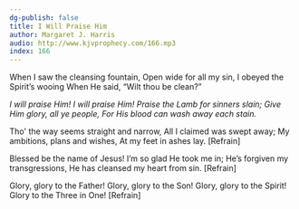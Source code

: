 ```yaml
---
dg-publish: false
title: I Will Praise Him
author: Margaret J. Harris
audio: http://www.kjvprophecy.com/166.mp3
index: 166
---
```


When I saw the cleansing fountain,
Open wide for all my sin,
I obeyed the Spirit’s wooing
When He said, “Wilt thou be clean?”

*I will praise Him! I will praise Him!
Praise the Lamb for sinners slain;
Give Him glory, all ye people,
For His blood can wash away each stain.*

Tho' the way seems straight and narrow,
All I claimed was swept away;
My ambitions, plans and wishes,
At my feet in ashes lay. [Refrain]

Blessed be the name of Jesus!
I’m so glad He took me in;
He’s forgiven my transgressions,
He has cleansed my heart from sin. [Refrain]

Glory, glory to the Father!
Glory, glory to the Son!
Glory, glory to the Spirit!
Glory to the Three in One! [Refrain]